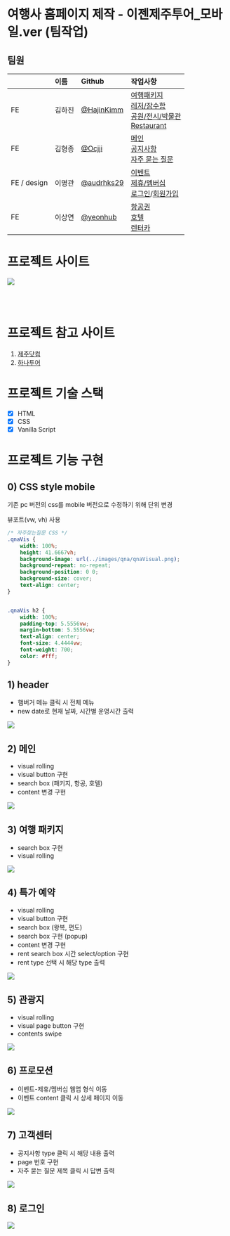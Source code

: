 # 여행사 홈페이지 제작 - 이젠제주투어_모바일.ver (팀작업)

## 팀원

|             | 이름   | Github                                  | 작업사항                                                                                                                                                                                                                                                                                                                             |
| :---------- | :----- | :-------------------------------------- | :----------------------------------------------------------------------------------------------------------------------------------------------------------------------------------------------------------------------------------------------------------------------------------------------------------------------------------- |
| FE          | 김하진 | [@HajinKimm](https://github.com/HajinKimm) | [여행패키지](https://yeonhub.github.io/TP-EZtour_vanillaJS_mobile/package.html)<br />[레저/잠수함](https://yeonhub.github.io/TP-EZtour_vanillaJS_mobile/active.html)<br />[공원/전시/박물관](https://yeonhub.github.io/TP-EZtour_vanillaJS_mobile/museum.html)<br />[Restaurant](https://yeonhub.github.io/TP-EZtour_vanillaJS_mobile/food.html) |
| FE          | 김형종 | [@Ocjji](https://github.com/Ocjji)         | [메인](https://yeonhub.github.io/TP-EZtour_vanillaJS_mobile)<br />[공지사항](https://yeonhub.github.io/TP-EZtour_vanillaJS_mobile/notice.html)<br />[자주 묻는 질문](https://yeonhub.github.io/TP-EZtour_vanillaJS_mobile/qna.html)                                                                                                           |
| FE / design | 이명관 | [@audrhks29](https://github.com/audrhks29) | [이벤트](https://yeonhub.github.io/TP-EZtour_vanillaJS_mobile/promotion.html)<br />[제휴/멤버십](https://yeonhub.github.io/TP-EZtour_vanillaJS_mobile/membership.html)<br />[로그인](https://yeonhub.github.io/TP-EZtour_vanillaJS_mobile/login.html)/[회원가입](https://yeonhub.github.io/TP-EZtour_vanillaJS_mobile/join.html)                 |
| FE          | 이상연 | [@yeonhub](https://github.com/yeonhub)     | [항공권](https://yeonhub.github.io/TP-EZtour_vanillaJS_mobile/airport.html)<br />[호텔](https://yeonhub.github.io/TP-EZtour_vanillaJS_mobile/hotel.html)<br />[렌터카](https://yeonhub.github.io/TP-EZtour_vanillaJS_mobile/rent.html)                                                                                                        |


# 프로젝트 사이트

<a href="https://yeonhub.github.io/TP-EZtour_vanillaJS_mobile/" target="_blank"><img src="./mdimg/EzenJejuTour.png"></a>

<br>
<br>

# 프로젝트 참고 사이트

1. <a href="https://www.jeju.com/" target="_blank">제주닷컴</a>
2. <a href="https://www.hanatour.com/" target="_blank">하나투어</a>

# 프로젝트 기술 스택

- [X] HTML
- [X] CSS
- [X] Vanilla Script

# 프로젝트 기능 구현

## 0) CSS style mobile

기존 pc 버전의 css를 mobile 버전으로 수정하기 위해 단위 변경

뷰포트(vw, vh) 사용

```css
/* 자주찾는질문 CSS */
.qnaVis {
    width: 100%;
    height: 41.6667vh;
    background-image: url(../images/qna/qnaVisual.png);
    background-repeat: no-repeat;
    background-position: 0 0;
    background-size: cover;
    text-align: center;
}


.qnaVis h2 {
    width: 100%;
    padding-top: 5.5556vw;
    margin-bottom: 5.5556vw;
    text-align: center;
    font-size: 4.4444vw;
    font-weight: 700;
    color: #fff;
}
```


## 1) header

* 햄버거 메뉴 클릭 시 전체 메뉴
* new date로 현재 날짜, 시간별 운영시간 출력

<img src="./mdimg/header.gif">

## 2) 메인

* visual rolling
* visual button 구현
* search box (패키지, 항공, 호텔)
* content 변경 구현

<img src="./mdimg/index.gif">

## 3) 여행 패키지

* search box 구현
* visual rolling

<img src="./mdimg/package.gif">

## 4) 특가 예약

* visual rolling
* visual button 구현
* search box (왕복, 편도)
* search box 구현 (popup)
* content 변경 구현
* rent search box 시간 select/option 구현
* rent type 선택 시 해당 type 출력

<img src="./mdimg/book.gif">

## 5) 관광지

* visual rolling
* visual page button 구현
* contents swipe

<img src="./mdimg/tour.gif">

## 6) 프로모션

* 이벤트-제휴/멤버십 웹앱 형식 이동
* 이벤트 content 클릭 시 상세 페이지 이동

<img src="./mdimg/membership.gif">

## 7) 고객센터

* 공지사항 type 클릭 시 해당 내용 출력
* page 번호 구현
* 자주 묻는 질문 제목 클릭 시 답변 출력

<img src="./mdimg/notice.gif">

## 8) 로그인

<img src="./mdimg/login.gif">
